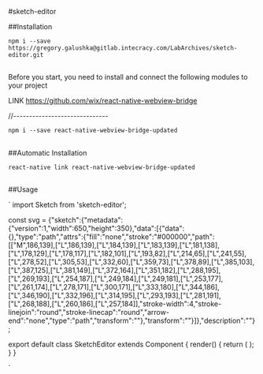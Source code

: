 #sketch-editor

##Installation

`npm i --save https://gregory.galushka@gitlab.intecracy.com/LabArchives/sketch-editor.git`

##

Before you start, you need to install and connect the following modules to your project

LINK https://github.com/wix/react-native-webview-bridge

//------------------------------

`npm i --save react-native-webview-bridge-updated`

##

##Automatic Installation

`react-native link react-native-webview-bridge-updated`

##

##Usage

`
import Sketch from 'sketch-editor';

const svg = {"sketch":{"metadata":{"version":1,"width":650,"height":350},"data":[{"data":{},"type":"path","attrs":{"fill":"none","stroke":"#000000","path":[["M",186,139],["L",186,139],["L",184,139],["L",183,139],["L",181,138],["L",178,129],["L",178,117],["L",182,101],["L",193,82],["L",214,65],["L",241,55],["L",278,52],["L",305,53],["L",332,60],["L",359,73],["L",378,89],["L",385,103],["L",387,125],["L",381,149],["L",372,164],["L",351,182],["L",288,195],["L",269,193],["L",254,187],["L",249,184],["L",249,181],["L",253,177],["L",261,174],["L",278,171],["L",300,171],["L",333,180],["L",344,186],["L",346,190],["L",332,196],["L",314,195],["L",293,193],["L",281,191],["L",268,188],["L",260,186],["L",257,184]],"stroke-width":4,"stroke-linejoin":"round","stroke-linecap":"round","arrow-end":"none","type":"path","transform":""},"transform":""}]},"description":""};

export default class SketchEditor extends Component {
  render() {
    return (
      <View style={styles.container}>
        <Sketch svg={svg.sketch.data} />
      </View>
    );
  }
}

`